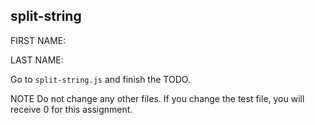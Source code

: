 ## split-string

FIRST NAME:

LAST NAME:

Go to `split-string.js` and finish the TODO.

NOTE Do not change any other files. If you change the test file, you will receive 0 for this assignment.

